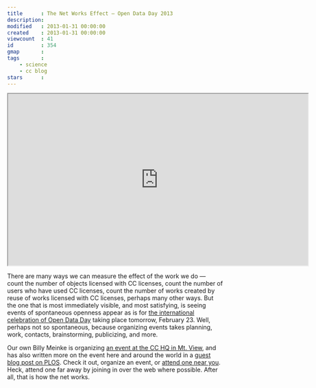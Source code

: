 ```yaml
---
title      : The Net Works Effect – Open Data Day 2013
description: 
modified   : 2013-01-31 00:00:00
created    : 2013-01-31 00:00:00
viewcount  : 41
id         : 354
gmap       : 
tags       :
    - science
    - cc blog
stars      : 
---
```


<iframe width="700" height="400" frameborder="1" src="http://punkish.cartodb.com/tables/dataday/embed_map?title=false&amp;description=true&amp;search=false&amp;shareable=false&amp;cartodb_logo=true&amp;sql=&amp;zoom=1&amp;center_lat=23.885837699862005&amp;center_lon=8.4375"></iframe>

There are many ways we can measure the effect of the work we do — count the number of objects licensed with CC licenses, count the number of users who have used CC licenses, count the number of works created by reuse of works licensed with CC licenses, perhaps many other ways. But the one that is most immediately visible, and most satisfying, is seeing events of spontaneous openness appear as is for [the international celebration of Open Data Day](http://opendataday.org/) taking place tomorrow, February 23. Well, perhaps not so spontaneous, because organizing events takes planning, work, contacts, brainstorming, publicizing, and more.

Our own Billy Meinke is organizing [an event at the CC HQ in Mt. View](https://creativecommons.org/weblog/entry/36600), and has also written more on the event here and around the world in a [guest blog post on PLOS](http://blogs.plos.org/scied/2013/02/21/guest-post-open-data-day-sprint-courses-and-hackathons/). Check it out, organize an event, or [attend one near you](http://wiki.opendataday.org/2013/City_Events). Heck, attend one far away by joining in over the web where possible. After all, that is how the net works.
